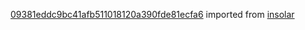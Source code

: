 [09381eddc9bc41afb511018120a390fde81ecfa6](https://github.com/insolar/insolar/commit/09381eddc9bc41afb511018120a390fde81ecfa6) imported from [insolar](https://github.com/insolar/insolar)
